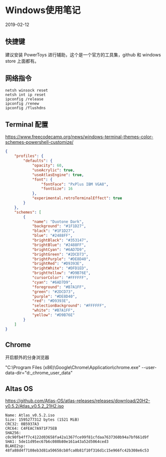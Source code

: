 # Windows使用笔记

2019-02-12

## 快捷键

建议安装 PowerToys 进行辅助，这个是一个官方的工具集，github 和 windows store 上面都有。

## 网络指令

```
netsh winsock reset
netsh int ip reset
ipconfig /release
ipconfig /renew
ipconfig /flushdns
```

## Terminal 配置

https://www.freecodecamp.org/news/windows-terminal-themes-color-schemes-powershell-customize/

```json
{
    "profiles": {
        "defaults": {
            "opacity": 60,
            "useAcrylic": true,
            "useAtlasEngine": true,
            "font": {
                "fontFace": "PxPlus IBM VGA8",
                "fontSize": 16
            },
            "experimental.retroTerminalEffect": true
        }
    },
    "schemes": [
        {
            "name": "Duotone Dark",
            "background": "#1F1D27",
            "black": "#1F1D27",
            "blue": "#2488FF",
            "brightBlack": "#353147",
            "brightBlue": "#2488FF",
            "brightCyan": "#6AD7D9",
            "brightGreen": "#2DCD73",
            "brightPurple": "#DE8D40",
            "brightRed": "#D9393E",
            "brightWhite": "#DFD1ED",
            "brightYellow": "#D9B76E",
            "cursorColor": "#FFFFFF",
            "cyan": "#6AD7D9",
            "foreground": "#B7A1FF",
            "green": "#2DCD73",
            "purple": "#DE8D40",
            "red": "#D9393E",
            "selectionBackground": "#FFFFFF",
            "white": "#B7A1FF",
            "yellow": "#D9B76E"
        }
    ]
}
```


## Chrome

开启额外的分身浏览器

"C:\Program Files (x86)\Google\Chrome\Application\chrome.exe" --user-data-dir="d:\_chrome_user_data"


## Altas OS

https://github.com/Atlas-OS/atlas-releases/releases/download/20H2-v0.5.2/Atlas_v0.5.2_21H2.iso

```
Name: Atlas_v0.5.2.iso
Size: 1595277312 bytes (1521 MiB)
CRC32: 0B5937A3
CRC64: C4FEAC7A971F75EB
SHA256: c0c90fb4ff7c4122d03658fa42a1367fce99f81cfdaa7637360b94a7bf661d9f
SHA1: 5de11d95ec67b6c080b80e161a43a52d5064ced3
BLAKE2sp: 48fa88d4f7108eb3d81a50658cb8fca0b81f10f316d1c15e966fc42b308e6c53
```